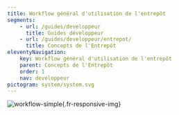 ```yaml
---
title: Workflow général d'utilisation de l'entrepôt
segments:
    - url: /guides/developpeur
      title: Guides développeur
    - url: /guides/developpeur/entrepot/
      title: Concepts de l'Entrepôt
eleventyNavigation:
    key: Workflow général d'utilisation de l'entrepôt
    parent: Concepts de l'Entrepôt
    order: 1
    nav: developpeur
pictogram: system/system.svg
---
```


![workflow-simple](/img/entrepot/workflow-simple.png){.fr-responsive-img}
